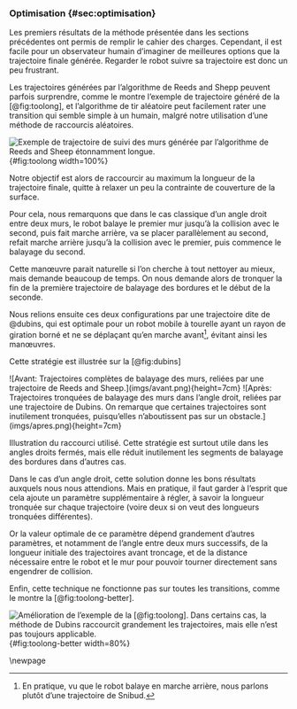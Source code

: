 ### Optimisation {#sec:optimisation}

Les premiers résultats de la méthode présentée dans les sections précédentes ont permis de remplir le cahier des
charges. Cependant, il est facile pour un observateur humain d’imaginer de meilleures options que la trajectoire finale
générée. Regarder le robot suivre sa trajectoire est donc un peu frustrant.

Les trajectoires générées par l’algorithme de Reeds and Shepp peuvent parfois surprendre, comme le montre l’exemple de
trajectoire généré de la [@fig:toolong], et l’algorithme de tir aléatoire peut facilement rater une transition qui
semble simple à un humain, malgré notre utilisation d’une méthode de raccourcis aléatoires.

![Exemple de trajectoire de suivi des murs générée par l’algorithme de Reeds and Sheep étonnamment
longue.](imgs/toolong.png){#fig:toolong width=100%}

Notre objectif est alors de raccourcir au maximum la longueur de la trajectoire finale, quitte à relaxer un peu la
contrainte de couverture de la surface.

Pour cela, nous remarquons que dans le cas classique d’un angle droit entre deux murs, le robot balaye le premier mur
jusqu’à la collision avec le second, puis fait marche arrière, va se placer parallèlement au second, refait marche
arrière jusqu’à la collision avec le premier, puis commence le balayage du second.

Cette manœuvre parait naturelle si l’on cherche à tout nettoyer au mieux, mais demande beaucoup de temps. On nous
demande alors de tronquer la fin de la première trajectoire de balayage des bordures et le début de la seconde.

Nous relions ensuite ces deux configurations par une trajectoire dite de @dubins, qui est optimale pour un
robot mobile à tourelle ayant un rayon de giration borné et ne se déplaçant qu’en marche avant[^8], évitant ainsi les
manœuvres.

[^8]: En pratique, vu que le robot balaye en marche arrière, nous parlons plutôt d’une trajectoire de Snibud.

Cette stratégie est illustrée sur la [@fig:dubins]

<div id="fig:dubins">
![Avant: Trajectoires complètes de balayage des murs, reliées par une trajectoire de Reeds and
Sheep.](imgs/avant.png){height=7cm}
![Après: Trajectoires tronquées de balayage des murs dans l’angle droit, reliées par une trajectoire de
Dubins. On remarque que certaines trajectoires sont inutilement tronquées, puisqu’elles n’aboutissent pas sur un
obstacle.](imgs/apres.png){height=7cm}

Illustration du raccourci utilisé. Cette stratégie est surtout utile dans les angles droits fermés, mais elle réduit
inutilement les segments de balayage des bordures dans d’autres cas.
</div>

Dans le cas d’un angle droit, cette solution donne les bons résultats auxquels nous nous attendions. Mais en pratique,
il faut garder à l’esprit que cela ajoute un paramètre supplémentaire à régler, à savoir la longueur tronquée sur
chaque trajectoire (voire deux si on veut des longueurs tronquées différentes).

Or la valeur optimale de ce paramètre dépend grandement d’autres paramètres, et notamment de l’angle entre deux murs
successifs, de la longueur initiale des trajectoires avant troncage, et de la distance nécessaire entre le robot et le
mur pour pouvoir tourner directement sans engendrer de collision.

Enfin, cette technique ne fonctionne pas sur toutes les transitions, comme le montre la [@fig:toolong-better].

![Amélioration de l’exemple de la [@fig:toolong]. Dans certains cas, la méthode de Dubins raccourcit grandement les
trajectoires, mais elle n’est pas toujours applicable.](imgs/toolong-better.png){#fig:toolong-better width=80%}

\newpage
